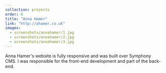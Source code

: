 ```yaml
---
collection: projects
order: 6
title: "Anna Hamer"
link: "http://ahamer.co.uk"
images: 
  - screenshots/annahamer/1.jpg
  - screenshots/annahamer/2.jpg
  - screenshots/annahamer/3.jpg
---
```

Anna Hamer's website is fully responsive and was built over Symphony CMS. I was responsible for the front-end development and part of the back-end.